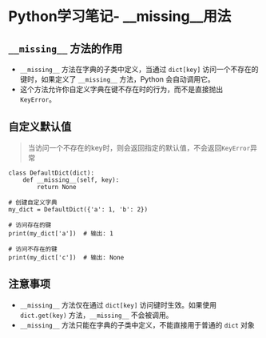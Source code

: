 # Python学习笔记- __missing__用法

## `__missing__` 方法的作用

- `__missing__` 方法在字典的子类中定义，当通过 `dict[key]` 访问一个不存在的键时，如果定义了 `__missing__` 方法，Python 会自动调用它。
- 这个方法允许你自定义字典在键不存在时的行为，而不是直接抛出 `KeyError`。

## 自定义默认值

> 当访问一个不存在的key时，则会返回指定的默认值，不会返回`KeyError`异常

```
class DefaultDict(dict):
    def __missing__(self, key):
        return None

# 创建自定义字典
my_dict = DefaultDict({'a': 1, 'b': 2})

# 访问存在的键
print(my_dict['a'])  # 输出: 1

# 访问不存在的键
print(my_dict['c'])  # 输出: None
```

## 注意事项

- `__missing__` 方法仅在通过 `dict[key]` 访问键时生效。如果使用 `dict.get(key)` 方法，`__missing__` 不会被调用。
- `__missing__` 方法只能在字典的子类中定义，不能直接用于普通的 `dict` 对象

